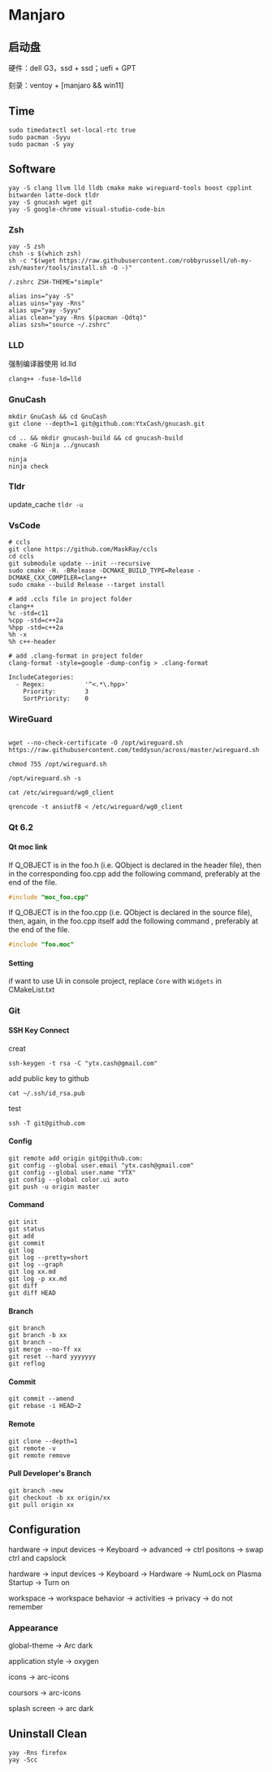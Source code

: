# Manjaro

## 启动盘

硬件：dell G3，ssd + ssd；uefi + GPT

刻录：ventoy + [manjaro && win11]

## Time

```shell
sudo timedatectl set-local-rtc true
sudo pacman -Syyu
sudo pacman -S yay
```

## Software

```shell
yay -S clang llvm lld lldb cmake make wireguard-tools boost cpplint bitwarden latte-dock tldr
yay -S gnucash wget git
yay -S google-chrome visual-studio-code-bin
```

### Zsh

```shell
yay -S zsh
chsh -s $(which zsh)
sh -c "$(wget https://raw.githubusercontent.com/robbyrussell/oh-my-zsh/master/tools/install.sh -O -)"

/.zshrc ZSH-THEME="simple"

alias ins="yay -S"
alias uins="yay -Rns"
alias up="yay -Syyu"
alias clean="yay -Rns $(pacman -Qdtq)"
alias szsh="source ~/.zshrc"
```

### LLD

强制编译器使用 ld.lld

```shell
clang++ -fuse-ld=lld
```

### GnuCash

```shell
mkdir GnuCash && cd GnuCash
git clone --depth=1 git@github.com:YtxCash/gnucash.git

cd .. && mkdir gnucash-build && cd gnucash-build
cmake -G Ninja ../gnucash

ninja
ninja check

```

### Tldr

update_cache `tldr -u`

### VsCode

```shell
# ccls
git clone https://github.com/MaskRay/ccls
cd ccls
git submodule update --init --recursive
sudo cmake -H. -BRelease -DCMAKE_BUILD_TYPE=Release -DCMAKE_CXX_COMPILER=clang++
sudo cmake --build Release --target install

# add .ccls file in project folder
clang++
%c -std=c11
%cpp -std=c++2a
%hpp -std=c++2a
%h -x
%h c++-header

# add .clang-format in project folder
clang-format -style=google -dump-config > .clang-format

IncludeCategories:
  - Regex:           '^<.*\.hpp>'
    Priority:        3
    SortPriority:    0
```

### WireGuard

```shell

wget --no-check-certificate -O /opt/wireguard.sh https://raw.githubusercontent.com/teddysun/across/master/wireguard.sh

chmod 755 /opt/wireguard.sh

/opt/wireguard.sh -s

cat /etc/wireguard/wg0_client

qrencode -t ansiutf8 < /etc/wireguard/wg0_client
```

### Qt 6.2

#### Qt moc link

If Q_OBJECT is in the foo.h (i.e. QObject is declared in the header file), then in the corresponding foo.cpp add the following command, preferably at the end of the file.

```c++
#include "moc_foo.cpp"
```

If Q_OBJECT is in the foo.cpp (i.e. QObject is declared in the source file), then, again, in the foo.cpp itself add the following command , preferably at the end of the file.

```c++
#include "foo.moc"
```

#### Setting

if want to use Ui in console project, replace `Core` with `Widgets` in CMakeList.txt

### Git

#### SSH Key Connect

creat

```shell
ssh-keygen -t rsa -C "ytx.cash@gmail.com"
```

add public key to github

```shell
cat ~/.ssh/id_rsa.pub
```

test

```shell
ssh -T git@github.com
```

#### Config

```shell
git remote add origin git@github.com:
git config --global user.email "ytx.cash@gmail.com"
git config --global user.name "YTX"
git config --global color.ui auto
git push -u origin master
```

#### Command

```shell
git init
git status
git add
git commit
git log
git log --pretty=short
git log --graph
git log xx.md
git log -p xx.md
git diff
git diff HEAD
```

#### Branch

```shell
git branch
git branch -b xx
git branch -
git merge --no-ff xx
git reset --hard yyyyyyy
git reflog
```

#### Commit

```shell
git commit --amend
git rebase -i HEAD~2
```

#### Remote

```shell
git clone --depth=1
git remote -v
git remote remove
```

#### Pull Developer's Branch

```shell
git branch -new
git checkout -b xx origin/xx
git pull origin xx
```

## Configuration

hardware -> input devices -> Keyboard -> advanced -> ctrl positons -> swap ctrl and capslock

hardware -> input devices -> Keyboard -> Hardware -> NumLock on Plasma Startup -> Turn on

workspace -> workspace behavior -> activities -> privacy -> do not remember

### Appearance

global-theme -> Arc dark

application style -> oxygen

icons -> arc-icons

coursors -> arc-icons

splash screen -> arc dark

## Uninstall Clean

```shell
yay -Rns firefox
yay -Scc
```
